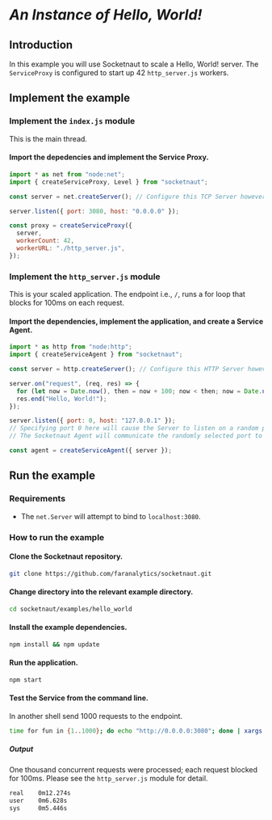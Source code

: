 # _An Instance of Hello, World!_

## Introduction

In this example you will use Socketnaut to scale a Hello, World! server. The `ServiceProxy` is configured to start up 42 `http_server.js` workers.

## Implement the example

### Implement the `index.js` module

This is the main thread.

#### Import the depedencies and implement the Service Proxy.

```js
import * as net from "node:net";
import { createServiceProxy, Level } from "socketnaut";

const server = net.createServer(); // Configure this TCP Server however you choose.

server.listen({ port: 3080, host: "0.0.0.0" });

const proxy = createServiceProxy({
  server,
  workerCount: 42,
  workerURL: "./http_server.js",
});
```

### Implement the `http_server.js` module

This is your scaled application. The endpoint i.e., `/`, runs a for loop that blocks for 100ms on each request.

#### Import the dependencies, implement the application, and create a Service Agent.

```js
import * as http from "node:http";
import { createServiceAgent } from "socketnaut";

const server = http.createServer(); // Configure this HTTP Server however you choose.

server.on("request", (req, res) => {
  for (let now = Date.now(), then = now + 100; now < then; now = Date.now()); // Block for 100 milliseconds.
  res.end("Hello, World!");
});

server.listen({ port: 0, host: "127.0.0.1" });
// Specifying port 0 here will cause the Server to listen on a random port.
// The Socketnaut Agent will communicate the randomly selected port to the ServiceProxy.

const agent = createServiceAgent({ server });
```

## Run the example

### Requirements

- The `net.Server` will attempt to bind to `localhost:3080`.

### How to run the example

#### Clone the Socketnaut repository.

```bash
git clone https://github.com/faranalytics/socketnaut.git
```

#### Change directory into the relevant example directory.

```bash
cd socketnaut/examples/hello_world
```

#### Install the example dependencies.

```bash
npm install && npm update
```

#### Run the application.

```bash
npm start
```

#### Test the Service from the command line.

In another shell send 1000 requests to the endpoint.

```bash
time for fun in {1..1000}; do echo "http://0.0.0.0:3080"; done | xargs -n1 -P1000 curl
```

##### Output

One thousand concurrent requests were processed; each request blocked for 100ms. Please see the `http_server.js` module for detail.

```bash
real    0m12.274s
user    0m6.628s
sys     0m5.446s
```
